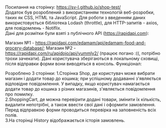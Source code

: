 Посилання на сторінку: https://sv-l.github.io/shop-test/ <br> Додаток був
розроблений з використанням технологій веб-розробки, таких як CSS, HTML та
JavaScript. Для роботи з введенням даних використовується бібліотека Lodash
(throttle), для HTTP-запитів - axios, для повідомлень - Notiflix. <br> Дані для
розмітки були взяті з публічного API (https://rapidapi.com):

Магазин №1 - https://rapidapi.com/edamam/api/edamam-food-and-grocery-database/;
Магазин №2 - https://rapidapi.com/ru/apidojo/api/yummly2/ (працює погано :((,
потрібно трохи зачекати). Дані користувача зберігаються в локальному сховищі,
після відправки форми вони виводяться в консоль. Функціонал:

Розроблено 3 сторінки: 1.Сторінка Shop, де користувач може вибрати магазин і
додати товар до кошика; при успішному додаванні з'являється відповідне
повідомлення. У випадку, якщо користувач намагається додати товар до кошика з
різних магазинів, з'являється повідомлення про помилку. <br> 2.ShoppingCart, де
можна перевірити додані товари, змінити їх кількість, видалити непотрібні, а
також ввести свої дані і оформити замовлення. Перед відправкою форми проводиться
перевірка на заповненість всіх полів. <br> 3.На сторінці History відображається
історія замовлень.
